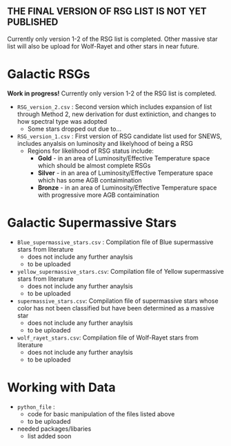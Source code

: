 ## 
## **THE FINAL VERSION OF RSG LIST IS NOT YET PUBLISHED**
Currently only version 1-2 of the RSG list is completed. Other massive star list will also be upload for Wolf-Rayet and other stars in near future.

# Galactic RSGs
**Work in progress!** Currently only version 1-2 of the RSG list is completed.

- `RSG_version_2.csv` : Second version which includes expansion of list through Method 2, new derivation for dust extiniction, and changes to how spectral type was adopted
   - Some stars dropped out due to...
- `RSG_version_1.csv` : First version of RSG candidate list used for SNEWS, includes anyalsis on luminosity and likelyhood of being a RSG
   - Regions for likelihood of RSG status include: 
      - **Gold** - in an area of Luminosity/Effective Temperature space which should be almost complete RSGs
      - **Silver** - in an area of Luminosity/Effective Temperature space which has some AGB contaimination
      - **Bronze** - in an area of Luminosity/Effective Temperature space with progressive more AGB contaimination


# Galactic Supermassive Stars

- `Blue_supermassive_stars.csv` : Compilation file of Blue supermassive stars from literature 
  - does not include any further anaylsis 
  - to be uploaded
- `yellow_supermassive_stars.csv`: Compilation file of Yellow supermassive stars from literature 
  - does not include any further anaylsis
  - to be uploaded
-  `supermassive_stars.csv`: Compilation file of supermassive stars whose color has not been classified but have been determined as a massive star 
   - does not include any further anaylsis
   - to be uploaded
- `wolf_rayet_stars.csv`: Compilation file of Wolf-Rayet stars from literature
  - does not include any further anaylsis
  - to be uploaded

# Working with Data
- `python_file` :
  - code for basic manipulation of the files listed above
  - to be uploaded
- needed packages/libaries  
   - list added soon


